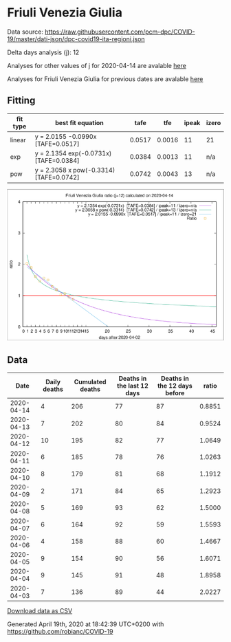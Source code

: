 # Friuli Venezia Giulia

Data source: https://raw.githubusercontent.com/pcm-dpc/COVID-19/master/dati-json/dpc-covid19-ita-regioni.json

Delta days analysis (j): 12

Analyses for other values of j for 2020-04-14 are avalable [here](../2020-04-14/README.md)

Analyses for Friuli Venezia Giulia for previous dates are avalable [here](../README.md)

## Fitting 
|fit type|best fit equation|tafe|tfe|ipeak|izero|
|-------|-----|--------|------|---|---|
|linear|y = 2.0155 -0.0990x  [TAFE=0.0517]|0.0517|0.0016|11|21|
|exp|y = 2.1354 exp(-0.0731x)  [TAFE=0.0384]|0.0384|0.0013|11|n/a|
|pow|y = 2.3058 x pow(-0.3314)  [TAFE=0.0742]|0.0742|0.0043|13|n/a|

![Plot](COVID-19_friuli_venezia_giulia_j12_2020-04-14.png)

## Data
|Date|Daily deaths|Cumulated deaths|Deaths in the last 12 days|Deaths in the 12 days before|ratio|
|----|----------|-----------|-------|--------------------|-----|
|2020-04-14|4|206|77|87|0.8851|
|2020-04-13|7|202|80|84|0.9524|
|2020-04-12|10|195|82|77|1.0649|
|2020-04-11|6|185|78|76|1.0263|
|2020-04-10|8|179|81|68|1.1912|
|2020-04-09|2|171|84|65|1.2923|
|2020-04-08|5|169|93|62|1.5000|
|2020-04-07|6|164|92|59|1.5593|
|2020-04-06|4|158|88|60|1.4667|
|2020-04-05|9|154|90|56|1.6071|
|2020-04-04|9|145|91|48|1.8958|
|2020-04-03|7|136|89|44|2.0227|

[Download data as CSV](COVID-19_friuli_venezia_giulia_j12_2020-04-14.csv)

Generated April 19th, 2020 at 18:42:39 UTC+0200 with https://github.com/robianc/COVID-19
